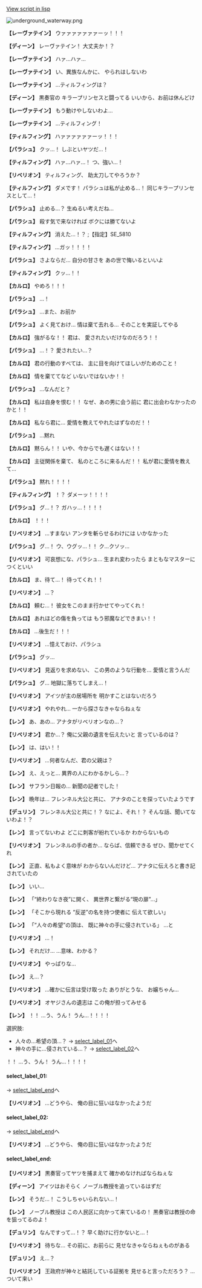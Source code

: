 [View script in lisp](../scripts/1740603.txt)

![underground_waterway.png](../images/backgrounds/underground_waterway.png)

**【レーヴァテイン】**
ウァァァァァァァーッ！！！

**【ディーン】**
レーヴァテイン！
大丈夫か！？

**【レーヴァテイン】**
ハァ…ハァ…

**【レーヴァテイン】**
い、異族なんかに、
やられはしないわ

**【レーヴァテイン】**
…ティルフィングは？

**【ディーン】**
黒奏官の
キラープリンセスと闘ってる
いいから、お前は休んどけ

**【レーヴァテイン】**
もう動けやしないわよ…

**【レーヴァテイン】**
…ティルフィング！

**【ティルフィング】**
ハァァァァァァーッ！！！

**【パラシュ】**
クッ…！
しぶといヤツだ…！

**【ティルフィング】**
ハァ…ハァ…！
つ、強い…！

**【リベリオン】**
ティルフィング、
助太刀してやろうか？

**【ティルフィング】**
ダメです！
パラシュは私が止める…！
同じキラープリンセスとして…！

**【パラシュ】**
止める…？
生ぬるい考えだね…

**【パラシュ】**
殺す気で来なければ
ボクには勝てないよ

**【ティルフィング】**
消えた…！？
;【指定】SE_5810

**【ティルフィング】**
…ガッ！！！！

**【パラシュ】**
さよならだ…
自分の甘さを
あの世で悔いるといいよ

**【ティルフィング】**
クッ…！！

**【カルロ】**
やめろ！！！

**【パラシュ】**
…！

**【パラシュ】**
…また、お前か

**【パラシュ】**
よく見ておけ…
情は棄て去れる…
そのことを実証してやる

**【カルロ】**
強がるな！！
君は、
愛されたいだけなのだろう！！

**【パラシュ】**
…！？
愛されたい…？

**【カルロ】**
君の行動のすべては、
主に目を向けてほしいがためのこと！

**【カルロ】**
情を棄ててなど
いないではないか！！

**【パラシュ】**
…なんだと？

**【カルロ】**
私は自身を恨む！！
なぜ、あの男に会う前に
君に出会わなかったのかと！！

**【カルロ】**
私なら君に…
愛情を教えてやれたはずなのだ！！

**【パラシュ】**
…黙れ

**【カルロ】**
黙らん！！
いや、今からでも遅くはない！！

**【カルロ】**
主従関係を棄て、
私のところに来るんだ！！
私が君に愛情を教えて…

**【パラシュ】**
黙れ！！！！

**【ティルフィング】**
！？
ダメーッ！！！！

**【パラシュ】**
グ…！？
ガハッ…！！！！

**【カルロ】**
！！！

**【リベリオン】**
…すまない
アンタを斬らせるわけには
いかなかった

**【パラシュ】**
グ…！
ウ、ウグッ…！！
ク…クソッ…

**【リベリオン】**
可哀想にな、パラシュ…
生まれ変わったら
まともなマスターにつくといい

**【カルロ】**
ま、待て…！
待ってくれ！！

**【リベリオン】**
…？

**【カルロ】**
頼む…！
彼女をこのまま行かせてやってくれ！

**【カルロ】**
あれほどの傷を負っては
もう邪魔などできまい！！

**【カルロ】**
…後生だ！！！

**【リベリオン】**
…憶えておけ、パラシュ

**【パラシュ】**
グッ…

**【リベリオン】**
見返りを求めない、
この男のような行動を…
愛情と言うんだ

**【パラシュ】**
グ…
地獄に落ちてしまえ…！

**【リベリオン】**
アイツが主の居場所を
明かすことはないだろう

**【リベリオン】**
やれやれ…
一から探さなきゃならねぇな

**【レン】**
あ、あの…
アナタがリベリオンなの…？

**【リベリオン】**
君か…？
俺に父親の遺言を伝えたいと
言っているのは？

**【レン】**
は、はい！！

**【リベリオン】**
…何者なんだ、君の父親は？

**【レン】**
え、えっと…
異界の人にわかるかしら…？

**【レン】**
サフラン日報の…
新聞の記者でした！

**【レン】**
晩年は…
フレンネル大公と共に、
アナタのことを探っていたようです

**【デュリン】**
フレンネル大公と共に！？
なによ、それ！？
そんな話、聞いてないわよ！？

**【レン】**
言ってないわよ
どこに刺客が紛れているか
わからないもの

**【リベリオン】**
フレンネルの手の者か…
ならば、信頼できる
ぜひ、聞かせてくれ

**【レン】**
正直、私もよく意味が
わからないんだけど…
アナタに伝えろと書き記されていたの

**【レン】**
いい…

**【レン】**
「“終わりなき夜”に開く、
異世界と繋がる“現の扉”…」

**【レン】**
「そこから現れる
“反逆”の名を持つ使者に
伝えて欲しい」

**【レン】**
「“人々の希望”の頂は、
既に神々の手に侵されている」
…と

**【リベリオン】**
…！

**【レン】**
それだけ…
…意味、わかる？

**【リベリオン】**
やっぱりな…

**【レン】**
え…？

**【リベリオン】**
…確かに伝言は受け取った
ありがとうな、
お嬢ちゃん…

**【リベリオン】**
オヤジさんの遺志は
この俺が担ってみせる

**【レン】**
！！
…う、うん！
うん…！！！！

選択肢:
- 人々の…希望の頂…？ → [select_label_01](#select_label_01)へ
- 神々の手に…侵されている…？ → [select_label_02](#select_label_02)へ

！！
…う、うん！
うん…！！！！

#### select_label_01:
 → [select_label_end](#select_label_end)へ

**【リベリオン】**
…どうやら、
俺の目に狂いはなかったようだ

#### select_label_02:
 → [select_label_end](#select_label_end)へ

**【リベリオン】**
…どうやら、
俺の目に狂いはなかったようだ

#### select_label_end:

**【リベリオン】**
黒奏官ってヤツを捕まえて
確かめなければならねぇな

**【ディーン】**
アイツはおそらく
ノーブル教授を追っているはずだ

**【レン】**
そうだ…！
こうしちゃいられない…！

**【レン】**
ノーブル教授は
この人民区に向かって来ているの！
黒奏官は教授の命を狙ってるのよ！

**【デュリン】**
なんですって…！？
早く助けに行かないと…！

**【リベリオン】**
待ちな…
その前に、お前らに
見せなきゃならねぇものがある

**【デュリン】**
え…？

**【リベリオン】**
王政府が神々と結託している証拠を
見せると言っただろう？
…ついて来い